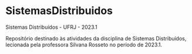 # SistemasDistribuidos
Sistemas Distribuídos - UFRJ - 2023.1

Repositório destinado às atividades da disciplina de Sistemas Distribuídos, lecionada pela professora Silvana Rosseto no período de 2023.1.
